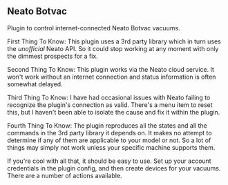 ## Neato Botvac

Plugin to control internet-connected Neato Botvac vacuums.

First Thing To Know: This plugin uses a 3rd party library which in turn uses the _unofficial_ Neato API.  So it could stop working at any moment with only the dimmest prospects for a fix.

Second Thing To Know: This plugin works via the Neato cloud service.  It won't work without an internet connection and status information is often somewhat delayed.

Third Thing To Know: I have had occasional issues with Neato failing to recognize the plugin's connection as valid.  There's a menu item to reset this, but I haven't been able to isolate the cause and fix it within the plugin.

Fourth Thing To Know: The plugin reproduces all the states and all the commands in the 3rd party library it depends on.  It makes no attempt to determine if any of them are applicable to your model or not.  So a lot of things may simply not work unless your specific machine supports them.

If you're cool with all that, it should be easy to use.  Set up your account credentials in the plugin config, and then create devices for your vacuums. There are a number of actions available.
